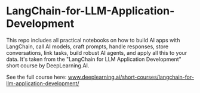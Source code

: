# LangChain-for-LLM-Application-Development
This repo includes all practical notebooks on how to build AI apps with LangChain, call AI models, craft prompts, handle responses, store conversations, link tasks, build robust AI agents, and apply all this to your data. It's taken from the "LangChain for LLM Application Development" short course by DeepLearning.AI.

See the full course here: www.deeplearning.ai/short-courses/langchain-for-llm-application-development/
